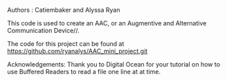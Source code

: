 Authors : Catiembaker and Alyssa Ryan

This code is used to create an AAC, or an Augmentive and Alternative Communication Device//.

The code for this project can be found at <https://github.com/ryanalys/AAC_mini_project.git>

Acknowledgements:
    Thank you to Digital Ocean for your tutorial on how to use Buffered Readers to read a file
    one line at at time.